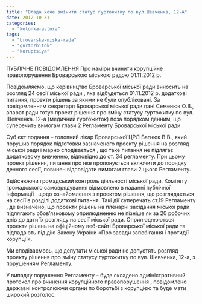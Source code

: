 ```yaml
---
title: "Влада хоче змінити статус гуртожитку по вул.Шевченка, 12-А"
date: 2012-10-31
categories: 
  - "kolonka-avtora"
tags: 
  - "brovarska-miska-rada"
  - "gurtozhitok"
  - "koruptsiya"
---
```


ПУБЛІЧНЕ ПОВІДОМЛЕННЯ Про наміри вчинити корупційне правопорушення Броварською міською радою 01.11.2012 р.

Повідомляємо, що керівництво Броварської міської ради виносить на розгляд 24 сесії міської ради , яка відбудеться 01.11.2012 р. додаткові питання, проекти рішень за якими не були опубліковані. За повідомленням секретаря Броварської міської ради пані Семенюк О.В., апарат ради готує проект рішення про зміну статусу гуртожитку по вул. Шевченка. 12-а (медичний гуртожиток) поза порядком денним, що суперечить вимогам глави 2 Регламенту Броварської міської ради.

Суб єкт подання – головний лікар Броварської ЦРЛ Багнюк В.В., який порушив порядок підготовки зазначеного проекту рішення на розгляд міської ради і марно сподівається , що таке питання не підлягає додатковому вивченню, відповідно до ст. 34 регламенту. При цьому проект рішення, питання про яке пропонується включити до порядку денного сесії, повинен відповідати вимогам глави 2 цього Регламенту.

Здійснюючи громадський контроль діяльності міської ради, Комітету громадського самоврядування відмовлено в наданні публічної інформації , щодо ознайомлення з проектом рішення, що розглядається на сесії в розділі додаткові питання. Такі дії суперечать ст.19 Регламенту , де визначено, що проекти рішень на пленарні засідання міської ради підлягають обов’язковому оприлюдненню не пізніше як за 20 робочих днів до дати їх розгляду на сесії міської ради. Оприлюднюються проекти рішень на офіційному веб-сайті Броварської міської ради та підпадають під дію Закону України «Про засади запобігання і протидії корупції».

Ми сподіваємось, що депутати міської ради не допустять розгляд проекту рішення про зміну статусу гуртожитку по вул. Шевченка, 12-а, з порушенням Регламенту.

У випадку порушення Регламенту – буде складено адміністративний протокол про вчинення корупційного правопорушення , повідомлено державні контролюючи органи по боротьбі з корупцією та буде мати широкий розголос.
